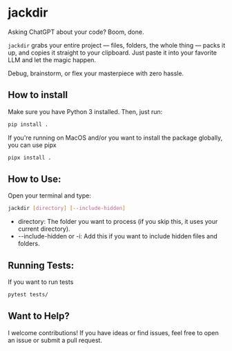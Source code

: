 # jackdir

Asking ChatGPT about your code? Boom, done.

`jackdir` grabs your entire project — files, folders, the whole thing — packs it up, and copies it straight to your clipboard. 
Just paste it into your favorite LLM and let the magic happen. 

Debug, brainstorm, or flex your masterpiece with zero hassle.

## How to install

Make sure you have Python 3 installed. Then, just run:

```bash
pip install .
```

If you're running on MacOS and/or you want to install the package globally, you can use pipx

```bash
pipx install .
```

## How to Use:
Open your terminal and type:

```bash
jackdir [directory] [--include-hidden]
```

- directory: The folder you want to process (if you skip this, it uses your current directory).
- --include-hidden or -i: Add this if you want to include hidden files and folders.

## Running Tests:

If you want to run tests

```bash
pytest tests/
```

## Want to Help?

I welcome contributions! If you have ideas or find issues, feel free to open an issue or submit a pull request.

